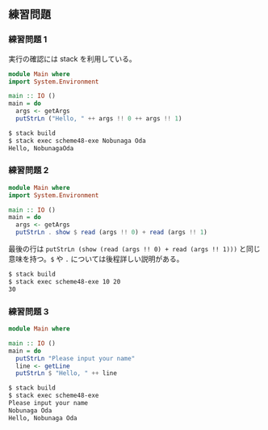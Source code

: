 ## 練習問題
### 練習問題 1
実行の確認には stack を利用している。

```haskell
module Main where
import System.Environment

main :: IO ()
main = do
  args <- getArgs
  putStrLn ("Hello, " ++ args !! 0 ++ args !! 1)
```

```sh
$ stack build
$ stack exec scheme48-exe Nobunaga Oda
Hello, NobunagaOda
```

### 練習問題 2
```haskell
module Main where
import System.Environment

main :: IO ()
main = do
  args <- getArgs
  putStrLn . show $ read (args !! 0) + read (args !! 1)
```

最後の行は `putStrLn (show (read (args !! 0) + read (args !! 1)))` と同じ意味を持つ。`$` や `.` については後程詳しい説明がある。

```sh
$ stack build
$ stack exec scheme48-exe 10 20
30
```

### 練習問題 3
```haskell
module Main where

main :: IO ()
main = do
  putStrLn "Please input your name"
  line <- getLine
  putStrLn $ "Hello, " ++ line
```

```sh
$ stack build
$ stack exec scheme48-exe
Please input your name
Nobunaga Oda
Hello, Nobunaga Oda
```
